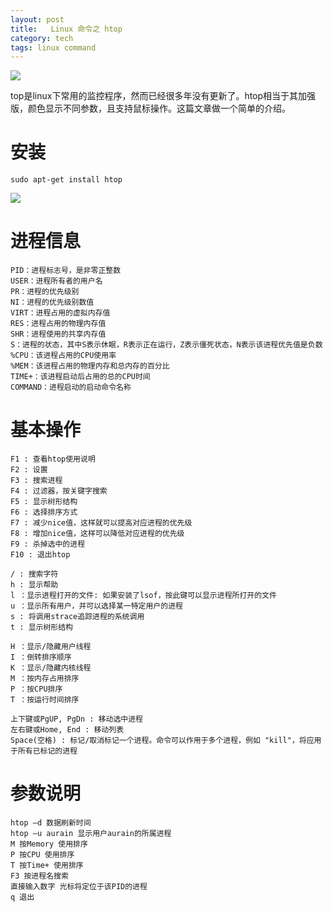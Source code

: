 ```yaml
---
layout: post
title:   Linux 命令之 htop
category: tech
tags: linux command
---
```

![](https://cdn.kelu.org/blog/tags/linux.jpg)

top是linux下常用的监控程序，然而已经很多年没有更新了。htop相当于其加强版，颜色显示不同参数，且支持鼠标操作。这篇文章做一个简单的介绍。

# 安装

`sudo apt-get install htop`

![](https://cdn.kelu.org/blog/2017/07/2017-07-30-3.59.20.jpg)

# 进程信息

	PID：进程标志号，是非零正整数
	USER：进程所有者的用户名
	PR：进程的优先级别
	NI：进程的优先级别数值
	VIRT：进程占用的虚拟内存值
	RES：进程占用的物理内存值
	SHR：进程使用的共享内存值
	S：进程的状态，其中S表示休眠，R表示正在运行，Z表示僵死状态，N表示该进程优先值是负数
	%CPU：该进程占用的CPU使用率
	%MEM：该进程占用的物理内存和总内存的百分比
	TIME+：该进程启动后占用的总的CPU时间
	COMMAND：进程启动的启动命令名称

# 基本操作

	F1 : 查看htop使用说明
	F2 : 设置
	F3 : 搜索进程
	F4 : 过滤器，按关键字搜索
	F5 : 显示树形结构
	F6 : 选择排序方式
	F7 : 减少nice值，这样就可以提高对应进程的优先级
	F8 : 增加nice值，这样可以降低对应进程的优先级
	F9 : 杀掉选中的进程
	F10 : 退出htop
	
	/ : 搜索字符
	h : 显示帮助
	l ：显示进程打开的文件: 如果安装了lsof，按此键可以显示进程所打开的文件
	u ：显示所有用户，并可以选择某一特定用户的进程
	s : 将调用strace追踪进程的系统调用
	t : 显示树形结构
	
	H ：显示/隐藏用户线程
	I ：倒转排序顺序
	K ：显示/隐藏内核线程    
	M ：按内存占用排序
	P ：按CPU排序    
	T ：按运行时间排序
	
	上下键或PgUP, PgDn : 移动选中进程
	左右键或Home, End : 移动列表    
	Space(空格) : 标记/取消标记一个进程。命令可以作用于多个进程，例如 "kill"，将应用于所有已标记的进程

# 参数说明

	htop –d 数据刷新时间 
	htop –u aurain 显示用户aurain的所属进程 
	M 按Memory 使用排序 
	P 按CPU 使用排序 
	T 按Time+ 使用排序 
	F3 按进程名搜索 
	直接输入数字 光标将定位于该PID的进程 
	q 退出
